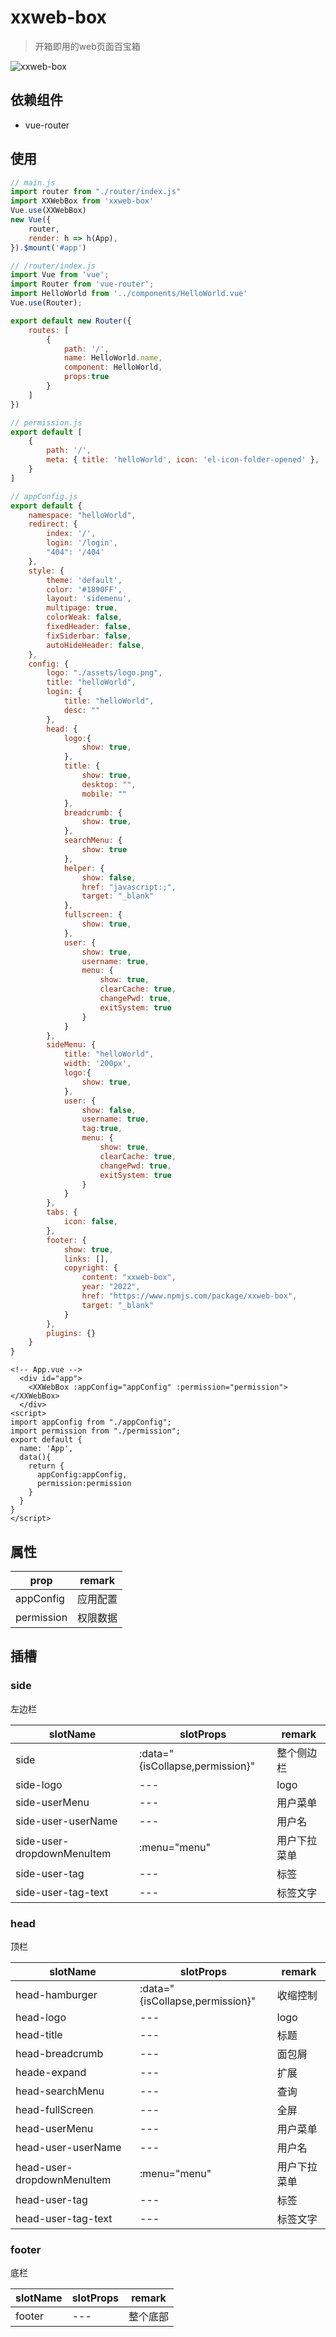 # xxweb-box
> 开箱即用的web页面百宝箱

![xxweb-box](http://img.xdo.icu/QQ%E6%88%AA%E5%9B%BE20220712174214.jpg)

## 依赖组件
* vue-router

## 使用
```js
// main.js
import router from "./router/index.js"
import XXWebBox from 'xxweb-box'
Vue.use(XXWebBox)
new Vue({
    router,
    render: h => h(App),
}).$mount('#app')
```

```js
// /router/index.js
import Vue from 'vue';
import Router from 'vue-router';
import HelloWorld from '../components/HelloWorld.vue'
Vue.use(Router);

export default new Router({
    routes: [
        {
            path: '/',
            name: HelloWorld.name,
            component: HelloWorld,
            props:true
        }
    ]
})
```

```js
// permission.js
export default [
    {
        path: '/',
        meta: { title: 'helloWorld', icon: 'el-icon-folder-opened' },
    }
]
```

```js
// appConfig.js
export default {
    namespace: "helloWorld",
    redirect: {
        index: '/',
        login: '/login',
        "404": '/404'
    },
    style: {
        theme: 'default',
        color: '#1890FF',
        layout: 'sidemenu',
        multipage: true,
        colorWeak: false,
        fixedHeader: false,
        fixSiderbar: false,
        autoHideHeader: false,
    },
    config: {
        logo: "./assets/logo.png",
        title: "helloWorld",
        login: {
            title: "helloWorld",
            desc: ""
        },
        head: {
            logo:{
                show: true,
            },
            title: {
                show: true,
                desktop: "",
                mobile: ""
            },
            breadcrumb: {
                show: true,
            },
            searchMenu: {
                show: true
            },
            helper: {
                show: false,
                href: "javascript:;",
                target: "_blank"
            },
            fullscreen: {
                show: true,
            },
            user: {
                show: true,
                username: true,
                menu: {
                    show: true,
                    clearCache: true,
                    changePwd: true,
                    exitSystem: true
                }
            }
        },
        sideMenu: {
            title: "helloWorld",
            width: '200px',
            logo:{
                show: true,
            },
            user: {
                show: false,
                username: true,
                tag:true,
                menu: {
                    show: true,
                    clearCache: true,
                    changePwd: true,
                    exitSystem: true
                }
            }
        },
        tabs: {
            icon: false,
        },
        footer: {
            show: true,
            links: [],
            copyright: {
                content: "xxweb-box",
                year: "2022",
                href: "https://www.npmjs.com/package/xxweb-box",
                target: "_blank"
            }
        },
        plugins: {}
    }
}
```

```vue
<!-- App.vue -->
  <div id="app">
    <XXWebBox :appConfig="appConfig" :permission="permission"></XXWebBox>
  </div>
<script>
import appConfig from "./appConfig";
import permission from "./permission";
export default {
  name: 'App',
  data(){
    return {
      appConfig:appConfig,
      permission:permission
    }
  }
}
</script>
```

## 属性

|prop|remark|
|---|---|
|appConfig|应用配置|
|permission|权限数据|

## 插槽


### side
左边栏

|slotName|slotProps|remark|
|---|---|---|
|side|:data="{isCollapse,permission}"|整个侧边栏|
|side-logo|---|logo|
|side-userMenu|---|用户菜单|
|side-user-userName|---|用户名|
|side-user-dropdownMenuItem|:menu="menu"|用户下拉菜单|
|side-user-tag|---|标签|
|side-user-tag-text|---|标签文字|


### head
顶栏

|slotName|slotProps|remark|
|---|---|---|
|head-hamburger|:data="{isCollapse,permission}"|收缩控制|
|head-logo|---|logo|
|head-title|---|标题|
|head-breadcrumb|---|面包屑|
|heade-expand|---|扩展|
|head-searchMenu|---|查询|
|head-fullScreen|---|全屏|
|head-userMenu|---|用户菜单|
|head-user-userName|---|用户名|
|head-user-dropdownMenuItem|:menu="menu"|用户下拉菜单|
|head-user-tag|---|标签|
|head-user-tag-text|---|标签文字|

### footer
底栏

|slotName|slotProps|remark|
|---|---|---|
|footer|---|整个底部|